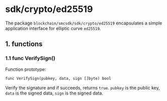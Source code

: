 # sdk/crypto/ed25519

The package `blockchain/smcsdk/sdk/crypto/ed25519` encapsulates a simple application interface for elliptic curve `ed25519`.

## 1. functions

### 1.1 func VerifySign()

Function prototype:

```
func VerifySign(pubkey, data, sign []byte) bool
```

Verify the signature and if succeeds, returns `true`. `pubkey` is the public key, `data` is the signed data, `sign` is the signed data.
